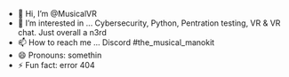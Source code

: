 - 👋 Hi, I’m @MusicalVR
- 👀 I’m interested in ... Cybersecurity, Python, Pentration testing, VR & VR chat. Just overall a n3rd
- 📫 How to reach me ... Discord #the_musical_manokit
- 😄 Pronouns: somethin
- ⚡ Fun fact: error 404

<!---
MusicalVR/MusicalVR is a ✨ special ✨ repository because its `README.md` (this file) appears on your GitHub profile.
You can click the Preview link to take a look at your changes.
--->
